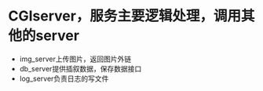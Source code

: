 # CGIserver，服务主要逻辑处理，调用其他的server
* img_server上传图片，返回图片外链
* db_server提供插叙数据，保存数据接口
* log_server负责日志的写文件

